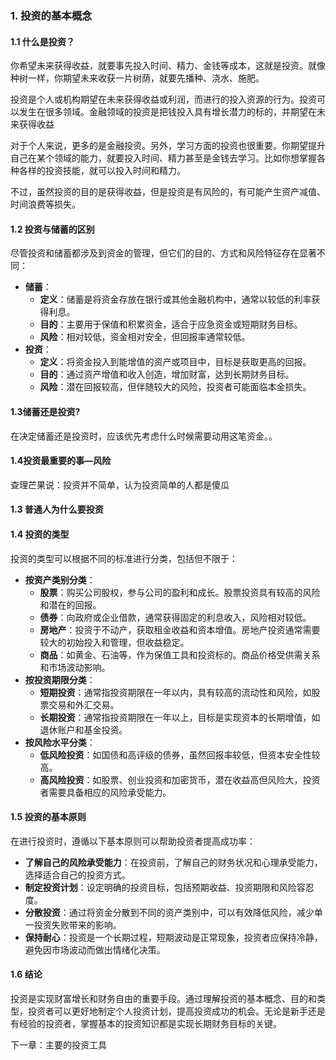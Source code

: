 ### 1. 投资的基本概念

#### 1.1 什么是投资？

你希望未来获得收益，就要事先投入时间、精力、金钱等成本，这就是投资。就像种树一样，你期望未来收获一片树荫，就要先播种、浇水、施肥。

投资是个人或机构期望在未来获得收益或利润，而进行的投入资源的行为。投资可以发生在很多领域。金融领域的投资是把钱投入具有增长潜力的标的，并期望在未来获得收益

对于个人来说，更多的是金融投资。另外，学习方面的投资也很重要。你期望提升自己在某个领域的能力，就要投入时间、精力甚至是金钱去学习。比如你想掌握各种各样的投资技能，就可以投入时间和精力。

不过，虽然投资的目的是获得收益，但是投资是有风险的，有可能产生资产减值、时间浪费等损失。

#### 1.2 投资与储蓄的区别

尽管投资和储蓄都涉及到资金的管理，但它们的目的、方式和风险特征存在显著不同：

- **储蓄**：
  - **定义**：储蓄是将资金存放在银行或其他金融机构中，通常以较低的利率获得利息。
  - **目的**：主要用于保值和积累资金，适合于应急资金或短期财务目标。
  - **风险**：相对较低，资金相对安全，但回报率通常较低。
- **投资**：
  - **定义**：将资金投入到能增值的资产或项目中，目标是获取更高的回报。
  - **目的**：通过资产增值和收入创造，增加财富，达到长期财务目标。
  - **风险**：潜在回报较高，但伴随较大的风险，投资者可能面临本金损失。

#### 1.3储蓄还是投资?

在决定储蓄还是投资时，应该优先考虑什么时候需要动用这笔资金。。



#### 1.4投资最重要的事—风险

查理芒果说：投资并不简单，认为投资简单的人都是傻瓜





#### 1.3 普通人为什么要投资







#### 1.4 投资的类型

投资的类型可以根据不同的标准进行分类，包括但不限于：

- **按资产类别分类**：
  - **股票**：购买公司股权，参与公司的盈利和成长。股票投资具有较高的风险和潜在的回报。
  - **债券**：向政府或企业借款，通常获得固定的利息收入，风险相对较低。
  - **房地产**：投资于不动产，获取租金收益和资本增值。房地产投资通常需要较大的初始投入和管理，但收益稳定。
  - **商品**：如黄金、石油等，作为保值工具和投资标的。商品价格受供需关系和市场波动影响。
- **按投资期限分类**：
  - **短期投资**：通常指投资期限在一年以内，具有较高的流动性和风险，如股票交易和外汇交易。
  - **长期投资**：通常指投资期限在一年以上，目标是实现资本的长期增值，如退休账户和基金投资。
- **按风险水平分类**：
  - **低风险投资**：如国债和高评级的债券，虽然回报率较低，但资本安全性较高。
  - **高风险投资**：如股票、创业投资和加密货币，潜在收益高但风险大，投资者需要具备相应的风险承受能力。

#### 1.5 投资的基本原则

在进行投资时，遵循以下基本原则可以帮助投资者提高成功率：

- **了解自己的风险承受能力**：在投资前，了解自己的财务状况和心理承受能力，选择适合自己的投资方式。
- **制定投资计划**：设定明确的投资目标，包括预期收益、投资期限和风险容忍度。
- **分散投资**：通过将资金分散到不同的资产类别中，可以有效降低风险，减少单一投资失败带来的影响。
- **保持耐心**：投资是一个长期过程，短期波动是正常现象，投资者应保持冷静，避免因市场波动而做出情绪化决策。

#### 1.6 结论

投资是实现财富增长和财务自由的重要手段。通过理解投资的基本概念、目的和类型，投资者可以更好地制定个人投资计划，提高投资成功的机会。无论是新手还是有经验的投资者，掌握基本的投资知识都是实现长期财务目标的关键。

下一章：主要的投资工具